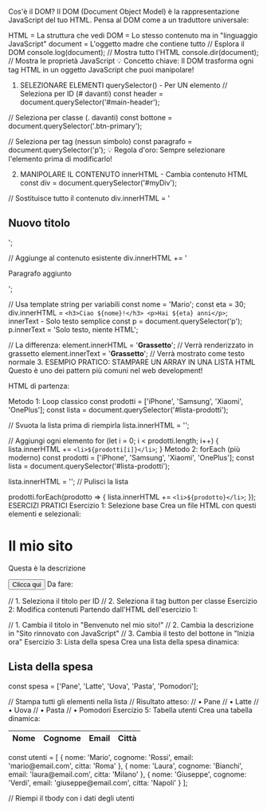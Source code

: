 Cos'è il DOM?
Il DOM (Document Object Model) è la rappresentazione JavaScript del tuo HTML. Pensa al DOM come a un traduttore universale:

HTML = La struttura che vedi
DOM = Lo stesso contenuto ma in "linguaggio JavaScript"
document = L'oggetto madre che contiene tutto
// Esplora il DOM
console.log(document);        // Mostra tutto l'HTML
console.dir(document);        // Mostra le proprietà JavaScript
💡 Concetto chiave: Il DOM trasforma ogni tag HTML in un oggetto JavaScript che puoi manipolare!

1. SELEZIONARE ELEMENTI
querySelector() - Per UN elemento
// Seleziona per ID (# davanti)
const header = document.querySelector('#main-header');

// Seleziona per classe (. davanti)
const bottone = document.querySelector('.btn-primary');

// Seleziona per tag (nessun simbolo)
const paragrafo = document.querySelector('p');
💡 Regola d'oro: Sempre selezionare l'elemento prima di modificarlo!

2. MANIPOLARE IL CONTENUTO
innerHTML - Cambia contenuto HTML
const div = document.querySelector('#myDiv');

// Sostituisce tutto il contenuto
div.innerHTML = '<h2>Nuovo titolo</h2>';

// Aggiunge al contenuto esistente
div.innerHTML += '<p>Paragrafo aggiunto</p>';

// Usa template string per variabili
const nome = 'Mario';
const eta = 30;
div.innerHTML = `
    <h3>Ciao ${nome}!</h3>
    <p>Hai ${eta} anni</p>
`;
innerText - Solo testo semplice
const p = document.querySelector('p');
p.innerText = 'Solo testo, niente HTML';

// La differenza:
element.innerHTML = '<strong>Grassetto</strong>';  // Verrà renderizzato in grassetto
element.innerText = '<strong>Grassetto</strong>';  // Verrà mostrato come testo normale
3. ESEMPIO PRATICO: STAMPARE UN ARRAY IN UNA LISTA HTML
Questo è uno dei pattern più comuni nel web development!

HTML di partenza:
<ul id="lista-prodotti"></ul>
<div id="container-cards"></div>
Metodo 1: Loop classico
const prodotti = ['iPhone', 'Samsung', 'Xiaomi', 'OnePlus'];
const lista = document.querySelector('#lista-prodotti');

// Svuota la lista prima di riempirla
lista.innerHTML = '';

// Aggiungi ogni elemento
for (let i = 0; i < prodotti.length; i++) {
    lista.innerHTML += `<li>${prodotti[i]}</li>`;
}
Metodo 2: forEach (più moderno)
const prodotti = ['iPhone', 'Samsung', 'Xiaomi', 'OnePlus'];
const lista = document.querySelector('#lista-prodotti');

lista.innerHTML = ''; // Pulisci la lista

prodotti.forEach(prodotto => {
    lista.innerHTML += `<li>${prodotto}</li>`;
});
ESERCIZI PRATICI
Esercizio 1: Selezione base
Crea un file HTML con questi elementi e selezionali:

<h1 id="titolo-principale">Il mio sito</h1>
<p id="descrizione">Questa è la descrizione</p>
<button >Clicca qui</button>
Da fare:

// 1. Seleziona il titolo per ID
// 2. Seleziona il tag button per classe
Esercizio 2: Modifica contenuti
Partendo dall'HTML dell'esercizio 1:

// 1. Cambia il titolo in "Benvenuto nel mio sito!"
// 2. Cambia la descrizione in "Sito rinnovato con JavaScript"
// 3. Cambia il testo del bottone in "Inizia ora"
Esercizio 3: Lista della spesa
Crea una lista della spesa dinamica:

<h2>Lista della spesa</h2>
<ul id="spesa"></ul>
const spesa = ['Pane', 'Latte', 'Uova', 'Pasta', 'Pomodori'];

// Stampa tutti gli elementi nella lista
// Risultato atteso:
// • Pane
// • Latte
// • Uova
// • Pasta
// • Pomodori
Esercizio 5: Tabella utenti
Crea una tabella dinamica:

<table id="tabella-utenti">
    <thead>
        <tr>
            <th>Nome</th>
            <th>Cognome</th>
            <th>Email</th>
            <th>Città</th>
        </tr>
    </thead>
    <tbody id="corpo-tabella">
    </tbody>
</table>
const utenti = [
    { nome: 'Mario', cognome: 'Rossi', email: 'mario@email.com', citta: 'Roma' },
    { nome: 'Laura', cognome: 'Bianchi', email: 'laura@email.com', citta: 'Milano' },
    { nome: 'Giuseppe', cognome: 'Verdi', email: 'giuseppe@email.com', citta: 'Napoli' }
];

// Riempi il tbody con i dati degli utenti